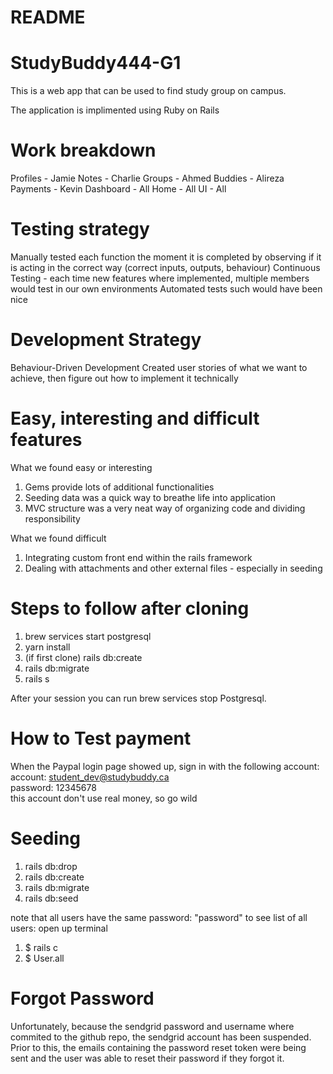 # README

# StudyBuddy444-G1
This is a web app that can be used to find study group on campus. 

The application is implimented using Ruby on Rails

# Work breakdown
Profiles - Jamie
Notes - Charlie
Groups - Ahmed
Buddies - Alireza
Payments - Kevin
Dashboard - All
Home - All
UI - All

# Testing strategy
Manually tested each function the moment it is completed by observing if it is acting in the correct way (correct inputs, outputs, behaviour)
Continuous Testing - each time new features where implemented, multiple members would test in our own environments
Automated tests such would have been nice

# Development Strategy
Behaviour-Driven Development
Created user stories of what we want to achieve, then figure out how to implement it technically

# Easy, interesting and difficult features
What we found easy or interesting
1. Gems provide lots of additional functionalities
2. Seeding data was a quick way to breathe life into application
3. MVC structure was a very neat way of organizing code and dividing responsibility

What we found difficult
1. Integrating custom front end within the rails framework
2. Dealing with attachments and other external files - especially in seeding

# Steps to follow after cloning

1. brew services start postgresql
2. yarn install
3. (if first clone) rails db:create
3. rails db:migrate
4. rails s

  After your session you can run brew services stop Postgresql.
  
# How to Test payment
When the Paypal login page showed up, sign in with the following account: \
account: student_dev@studybuddy.ca \
password: 12345678 \
this account don't use real money, so go wild 


# Seeding
1. rails db:drop
2. rails db:create
3. rails db:migrate
4. rails db:seed

note that all users have the same password: "password"
to see list of all users:
open up terminal
 1. $ rails c
 2. $ User.all
 
 
# Forgot Password

Unfortunately, because the sendgrid password and username where commited to the github repo, the sendgrid account has been suspended. Prior to this, the emails containing the password reset token were being sent and the user was able to reset their password if they forgot it. 
 
